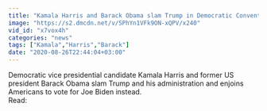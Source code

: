 ```yaml
---
title: "Kamala Harris and Barack Obama slam Trump in Democratic Convention"
image: "https://s2.dmcdn.net/v/SPhYn1VFk9ON-xQPV/x240"
vid_id: "x7vox4h"
categories: "news"
tags: ["Kamala","Harris","Barack"]
date: "2020-08-26T22:44:04+03:00"
---
```

Democratic vice presidential candidate Kamala Harris and former US president Barack Obama slam Trump and his administration and enjoins Americans to vote for Joe Biden instead.  <br>Read:  
